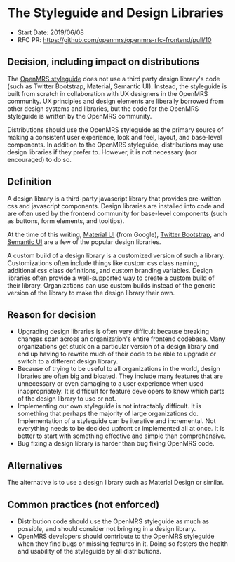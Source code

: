 # The Styleguide and Design Libraries
- Start Date: 2019/06/08
- RFC PR: https://github.com/openmrs/openmrs-rfc-frontend/pull/10

## Decision, including impact on distributions
The [OpenMRS styleguide](/text/0008-styleguide.md) does not use a third party design library's code (such as Twitter Bootstrap,
Material, Semantic UI). Instead, the styleguide is built from scratch in collaboration with UX designers in the OpenMRS community.
UX principles and design elements are liberally borrowed from other design systems and libraries, but the code for the
OpenMRS styleguide is written by the OpenMRS community.

Distributions should use the OpenMRS styleguide as the primary source of making a consistent user experience, look and feel,
layout, and base-level components. In addition to the OpenMRS styleguide, distributions may use design libraries if they prefer to.
However, it is not necessary (nor encouraged) to do so.

## Definition
A design library is a third-party javascript library that provides pre-written css and javascript components. Design libraries
are installed into code and are often used by the frontend community for base-level components (such as buttons, form elements,
and tooltips).

At the time of this writing, [Material UI](https://material-ui.com/) (from Google), [Twitter Bootstrap](https://getbootstrap.com/),
and [Semantic UI](https://semantic-ui.com/) are a few of the popular design libraries.

A custom build of a design library is a customized version of such a library. Customizations often include things like custom
css class naming, additional css class definitions, and custom branding variables. Design libraries often provide a
well-supported way to create a custom build of their library. Organizations can use custom builds instead of the generic version
of the library to make the design library their own.

## Reason for decision
- Upgrading design libraries is often very difficult because breaking changes span across an organization's entire
  frontend codebase. Many organizations get stuck on a particular version of a design library and end up having to
  rewrite much of their code to be able to upgrade or switch to a different design library.
- Because of trying to be useful to all organizations in the world, design libraries are often big and bloated. They
  include many features that are unnecessary or even damaging to a user experience when used inappropriately. It is
  difficult for feature developers to know which parts of the design library to use or not.
- Implementing our own styleguide is not intractably difficult. It is something that perhaps the majority of large
  organizations do. Implementation of a styleguide can be iterative and incremental. Not everything needs to be
  decided upfront or implemented all at once. It is better to start with something effective and simple than
  comprehensive.
- Bug fixing a design library is harder than bug fixing OpenMRS code.

## Alternatives
The alternative is to use a design library such as Material Design or similar.

## Common practices (not enforced)
- Distribution code should use the OpenMRS styleguide as much as possible, and should consider not bringing in a design library.
- OpenMRS developers should contribute to the OpenMRS styleguide when they find bugs or missing features in it. Doing so fosters
  the health and usability of the styleguide by all distributions.